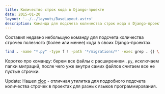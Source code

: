 ```yaml
---
title: Количество строк кода в Django-проекте
date: 2015-01-20
layout: '../../layouts/BaseLayout.astro'
description: Команда для подсчета количества строк кода в Django-проекте, исключая миграции и пустые строки.
---
```

Составил недавно небольшую команду для подсчета количества строчек полезного (более или менее) кода в своих Django-проектах.

```bash
find . -name "*.py" -type f ! -path '*/migrations/*' -exec grep . {} \; | wc -l
```

Коротко про команду: берем все файлы с расширением `.py`, исключаем папки миграций, после чего уже внутри самих файлов считаем все не пустые строчки.

Update: Нашел [cloc](https://github.com/AlDanial/cloc) - отличная утилитка для подробного подсчета количества строчек в проектах для разных языков программирования.

